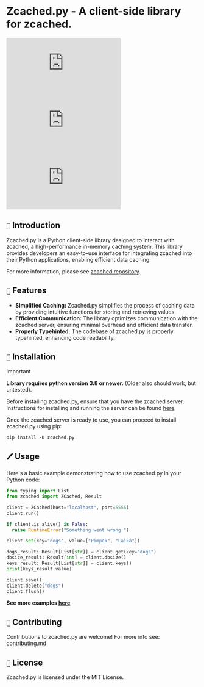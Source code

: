 # Zcached.py - A client-side library for zcached.

![commits](https://img.shields.io/github/commit-activity/w/xXenvy/zcached.py?style=for-the-badge&color=%2315b328)
![license](https://img.shields.io/github/license/xXenvy/zcached.py?style=for-the-badge&color=%2315b328)
![release](https://img.shields.io/github/v/release/xXenvy/zcached.py?include_prereleases&style=for-the-badge&color=%2315b328)

## `📜` Introduction
Zcached.py is a Python client-side library designed to interact with zcached, a high-performance in-memory caching system.
This library provides developers an easy-to-use interface for integrating zcached into their Python applications, enabling efficient data caching.

For more information, please see [zcached repository](https://github.com/sectasy0/zcached).

## `🌟` Features
- **Simplified Caching:** Zcached.py simplifies the process of caching data by providing intuitive functions for storing and retrieving values.
- **Efficient Communication:** The library optimizes communication with the zcached server, ensuring minimal overhead and efficient data transfer.
- **Properly Typehinted:** The codebase of zcached.py is properly typehinted, enhancing code readability.

## `🔧` Installation
> [!IMPORTANT]  
> **Library requires python version 3.8 or newer.** (Older also should work, but untested).

Before installing zcached.py, ensure that you have the zcached server. Instructions for installing and running the server can be found [here](https://github.com/sectasy0/zcached).

Once the zcached server is ready to use, you can proceed to install zcached.py using pip:
```shell
pip install -U zcached.py
```

## `🖊️` Usage
Here's a basic example demonstrating how to use zcached.py in your Python code:
```py
from typing import List
from zcached import ZCached, Result

client = ZCached(host="localhost", port=5555)
client.run()

if client.is_alive() is False:
  raise RuntimeError("Something went wrong.")

client.set(key="dogs", value=["Pimpek", "Laika"])

dogs_result: Result[List[str]] = client.get(key="dogs")
dbsize_result: Result[int] = client.dbsize()
keys_result: Result[List[str]] = client.keys()
print(keys_result.value)

client.save()
client.delete("dogs")
client.flush()
```
**See more examples [here](https://github.com/xXenvy/zcached.py/tree/master/examples)**

## `👥` Contributing
Contributions to zcached.py are welcome! For more info see: [contributing.md](https://github.com/xXenvy/zcached.py/tree/master/CONTRIBUTING.md)

## `📕` License
Zcached.py is licensed under the MIT License.
